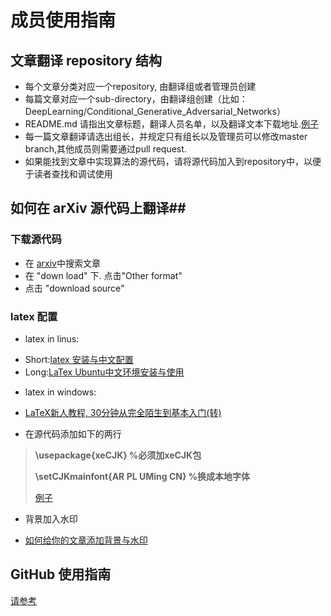 # 成员使用指南 #

## 文章翻译 repository 结构 ##
* 每个文章分类对应一个repository, 由翻译组或者管理员创建
* 每篇文章对应一个sub-directory，由翻译组创建（比如：DeepLearning/Conditional_Generative_Adversarial_Networks）
* README.md 请指出文章标题，翻译人员名单，以及翻译文本下载地址.[例子](https://github.com/JulyEdu-PaperTranslation/DeepLearning)
* 每一篇文章翻译请选出组长，并规定只有组长以及管理员可以修改master branch,其他成员则需要通过pull request.
* 如果能找到文章中实现算法的源代码，请将源代码加入到repository中，以便于读者查找和调试使用

## 如何在 arXiv 源代码上翻译##
### 下载源代码 ###
* 在 [arxiv](https://arxiv.org/)中搜索文章
* 在 "down load" 下. 点击"Other format"
* 点击 "download source"
 
### latex 配置 ###
* latex in linus: 
 - Short:[latex  安装与中文配置](http://blog.sina.com.cn/s/blog_7101508c0100tcb4.html)
 - Long:[LaTex Ubuntu中文环境安装与使用](http://www.mikewootc.com/wiki/tool/doc_process/latex_chinese_ubuntu_setup.html)
* latex in windows:
 - [LaTeX新人教程, 30分钟从完全陌生到基本入门(转)](http://www.mikewootc.com/wiki/tool/doc_process/latex_tutor.html)
* 在源代码添加如下的两行 
 > **\usepackage{xeCJK}  %必须加xeCJK包**
 >
 > **\setCJKmainfont{AR PL UMing CN}  %换成本地字体**
 >
 > [例子](https://github.com/JulyEdu-PaperTranslation/DeepLearning/blob/master/conditional_generative_adversarial_networks/workshop.tex)
 
* 背景加入水印
 - [如何给你的文章添加背景与水印](http://blog.sina.com.cn/s/blog_5e16f1770102fd25.html)

## GitHub 使用指南 ## 
[请参考](https://github.com/JulyEdu-PaperTranslation/Tutorial/blob/master/GitTutorial.md)
